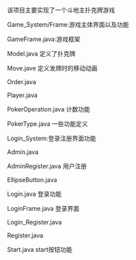 该项目主要实现了一个斗地主扑克牌游戏

Game_System/Frame:游戏主体界面以及功能

  GameFrame.java:游戏框架
  
  Model.java 定义了扑克牌
  
  Move.jave 定义发牌时的移动动画
  
  Order.java
  
  Player.java 
  
  PokerOperation.java 计数功能
  
  PokerType.java 一些功能定义
  
Login_System:登录注册界面功能

  Admin.java 
  
  AdminRegister.java 用户注册
  
  EllipseButton.java 
  
  Login.java 登录功能
  
  LoginFrame.java 登录界面
  
  Login_Register.java
  
  Register.java 
  
  Start.java start按钮功能
